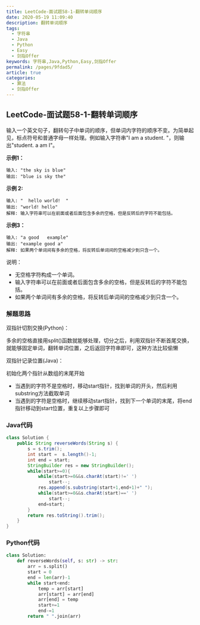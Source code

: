 ```yaml
---
title: LeetCode-面试题58-1-翻转单词顺序
date: 2020-05-19 11:09:40
description: 翻转单词顺序
tags: 
  - 字符串
  - Java
  - Python
  - Easy
  - 剑指Offer
keywords: 字符串,Java,Python,Easy,剑指Offer
permalink: /pages/9fdad5/
article: true
categories: 
  - 算法
  - 剑指Offer
---
```


## LeetCode-面试题58-1-翻转单词顺序

输入一个英文句子，翻转句子中单词的顺序，但单词内字符的顺序不变。为简单起见，标点符号和普通字母一样处理。例如输入字符串"I am a student. "，则输出"student. a am I"。

 <!--more-->

**示例1：**

```
输入: "the sky is blue"
输出: "blue is sky the"
```

**示例 2:**

```
输入: "  hello world!  "
输出: "world! hello"
解释: 输入字符串可以在前面或者后面包含多余的空格，但是反转后的字符不能包括。
```

**示例3：**

```
输入: "a good   example"
输出: "example good a"
解释: 如果两个单词间有多余的空格，将反转后单词间的空格减少到只含一个。
```

说明：

- 无空格字符构成一个单词。
- 输入字符串可以在前面或者后面包含多余的空格，但是反转后的字符不能包括。
- 如果两个单词间有多余的空格，将反转后单词间的空格减少到只含一个。

### 解题思路

双指针切割交换(Python)：

多余的空格直接用split()函数就能够处理，切分之后，利用双指针不断首尾交换，就能够固定单词，翻转单词位置，之后返回字符串即可，这种方法比较偷懒

双指针记录位置(Java)：

初始化两个指针从数组的末尾开始

- 当遇到的字符不是空格时，移动start指针，找到单词的开头，然后利用substring方法截取单词
- 当遇到的字符是空格时，继续移动start指针，找到下一个单词的末尾，将end指针移动到start位置，重复以上步骤即可

### Java代码

```java
class Solution {
    public String reverseWords(String s) {
        s = s.trim();
        int start =  s.length()-1;
        int end = start;
        StringBuilder res = new StringBuilder();
        while(start>=0){
            while(start>=0&&s.charAt(start)!=' ')
                start--;
            res.append(s.substring(start+1,end+1)+" ");
            while(start>=0&&s.charAt(start)==' ')
                start--;
            end=start;
        }
        return res.toString().trim();
    }
}
```

### Python代码

```python
class Solution:
    def reverseWords(self, s: str) -> str:
        arr = s.split()
        start = 0
        end = len(arr)-1
        while start<end:
            temp = arr[start]
            arr[start] = arr[end]
            arr[end] = temp
            start+=1
            end-=1
        return " ".join(arr)
```

